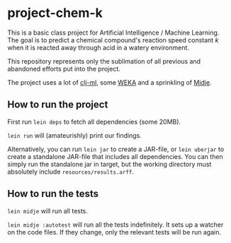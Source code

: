 # project-chem-k

This is a basic class project for Artificial Intelligence / Machine Learning.
The goal is to predict a chemical compound's reaction speed constant *k* when it
is reacted away through acid in a watery environment.

This repository represents only the sublimation of all previous and abandoned
efforts put into the project.

The project uses a lot of [clj-ml](https://github.com/leadtune/clj-ml),
some [WEKA](http://weka.sourceforge.net/) and a sprinkling of
[Midje](https://github.com/marick/Midje/).

## How to run the project

First run `lein deps` to fetch all dependencies (some 20MB).

`lein run` will (amateurishly) print our findings. 

Alternatively, you can run `lein jar` to create a JAR-file, or `lein uberjar` to
create a standalone JAR-file that includes all dependencies. You can then simply
run the standalone jar in target, but the working directory must absolutely
include `resources/results.arff`.

## How to run the tests

`lein midje` will run all tests.

`lein midje :autotest` will run all the tests indefinitely. It sets up a
watcher on the code files. If they change, only the relevant tests will be
run again.
